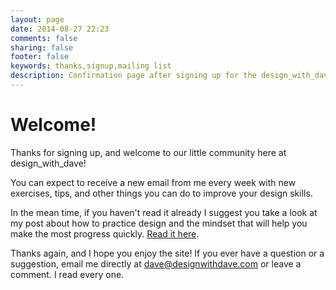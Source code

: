 ```yaml
---
layout: page
date: 2014-08-27 22:23
comments: false
sharing: false
footer: false
keywords: thanks,signup,mailing list
description: Confirmation page after signing up for the design_with_dave mailing list.
---
```


Welcome!
====

Thanks for signing up, and welcome to our little community here at design_with_dave!

You can expect to receive a new email from me every week with new exercises, tips, and other things you can do to improve your design skills.

In the mean time, if you haven't read it already I suggest you take a look at my post about how to practice design and the mindset that will help you make the most progress quickly. [Read it here](/improve-your-design-skills).

Thanks again, and I hope you enjoy the site! If you ever have a question or a suggestion, email me directly at dave@designwithdave.com or leave a comment. I read every one.
